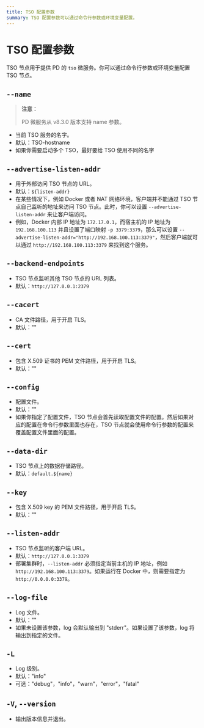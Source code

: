 ```yaml
---
title: TSO 配置参数
summary: TSO 配置参数可以通过命令行参数或环境变量配置。
---
```


# TSO 配置参数

TSO 节点用于提供 PD 的 `tso` 微服务。你可以通过命令行参数或环境变量配置 TSO 节点。

## `--name`

> **注意：**
> 
> PD 微服务从 v8.3.0 版本支持 name 参数。

+ 当前 TSO 服务的名字。
+ 默认：TSO-hostname
+ 如果你需要启动多个 TSO，最好要给 TSO 使用不同的名字

## `--advertise-listen-addr`

- 用于外部访问 TSO 节点的 URL。
- 默认：`${listen-addr}`
- 在某些情况下，例如 Docker 或者 NAT 网络环境，客户端并不能通过 TSO 节点自己监听的地址来访问 TSO 节点。此时，你可以设置 `--advertise-listen-addr` 来让客户端访问。
- 例如，Docker 内部 IP 地址为 `172.17.0.1`，而宿主机的 IP 地址为 `192.168.100.113` 并且设置了端口映射 `-p 3379:3379`，那么可以设置 `--advertise-listen-addr="http://192.168.100.113:3379"`，然后客户端就可以通过 `http://192.168.100.113:3379` 来找到这个服务。

## `--backend-endpoints`

- TSO 节点监听其他 TSO 节点的 URL 列表。
- 默认：`http://127.0.0.1:2379`

## `--cacert`

- CA 文件路径，用于开启 TLS。
- 默认：""

## `--cert`

- 包含 X.509 证书的 PEM 文件路径，用于开启 TLS。
- 默认：""

## `--config`

- 配置文件。
- 默认：""
- 如果你指定了配置文件，TSO 节点会首先读取配置文件的配置。然后如果对应的配置在命令行参数里面也存在，TSO 节点就会使用命令行参数的配置来覆盖配置文件里面的配置。

## `--data-dir`

- TSO 节点上的数据存储路径。
- 默认：`default.${name}`

## `--key`

- 包含 X.509 key 的 PEM 文件路径，用于开启 TLS。
- 默认：""

## `--listen-addr`

- TSO 节点监听的客户端 URL。
- 默认：`http://127.0.0.1:3379`
- 部署集群时，`--listen-addr` 必须指定当前主机的 IP 地址，例如 `http://192.168.100.113:3379`。如果运行在 Docker 中，则需要指定为 `http://0.0.0.0:3379`。

## `--log-file`

- Log 文件。
- 默认：""
- 如果未设置该参数，log 会默认输出到 "stderr"。如果设置了该参数，log 将输出到指定的文件。

## `-L`

- Log 级别。
- 默认："info"
- 可选："debug"，"info"，"warn"，"error"，"fatal"

## `-V`, `--version`

- 输出版本信息并退出。

